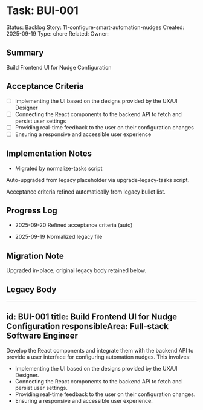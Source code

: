 # Task: BUI-001
Status: Backlog
Story: 11-configure-smart-automation-nudges
Created: 2025-09-19
Type: chore
Related:
Owner:

## Summary
Build Frontend UI for Nudge Configuration

## Acceptance Criteria

- [ ] Implementing the UI based on the designs provided by the UX/UI Designer
- [ ] Connecting the React components to the backend API to fetch and persist user settings
- [ ] Providing real-time feedback to the user on their configuration changes
- [ ] Ensuring a responsive and accessible user experience

## Implementation Notes
- Migrated by normalize-tasks script

Auto-upgraded from legacy placeholder via upgrade-legacy-tasks script.


Acceptance criteria refined automatically from legacy bullet list.
## Progress Log
- 2025-09-20 Refined acceptance criteria (auto)

- 2025-09-19 Normalized legacy file
## Migration Note
Upgraded in-place; original legacy body retained below.

## Legacy Body
---
id: BUI-001
title: Build Frontend UI for Nudge Configuration
responsibleArea: Full-stack Software Engineer
---
Develop the React components and integrate them with the backend API to provide a user interface for configuring automation nudges. This involves:
*   Implementing the UI based on the designs provided by the UX/UI Designer.
*   Connecting the React components to the backend API to fetch and persist user settings.
*   Providing real-time feedback to the user on their configuration changes.
*   Ensuring a responsive and accessible user experience.